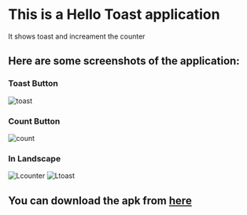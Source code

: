 # This is a Hello Toast application

It shows toast and increament the counter



## Here are some screenshots of the application:

### Toast Button

![toast](https://user-images.githubusercontent.com/59164922/118051441-a76bda00-b39e-11eb-958e-4a3080c23eaf.png)

### Count Button

![count](https://user-images.githubusercontent.com/59164922/118051442-a8047080-b39e-11eb-8748-a3f2eb8693ea.png)

### In Landscape

![Lcounter](https://user-images.githubusercontent.com/59164922/118051434-a5a21680-b39e-11eb-8fe9-b5b2b911d835.png)
![Ltoast](https://user-images.githubusercontent.com/59164922/118051439-a76bda00-b39e-11eb-9b8d-5b3716fb72bf.png)



## You can download the apk from [here]()
